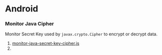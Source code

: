# Android
### Monitor Java Cipher
Monitor Secret Key used by `javax.crypto.Cipher` to encrypt or decrypt data.
1. [monitor-java-secret-key-cipher.js](https://github.com/InersIn/Android/blob/main/monitor-java-secret-key-cipher.js)
2.   
